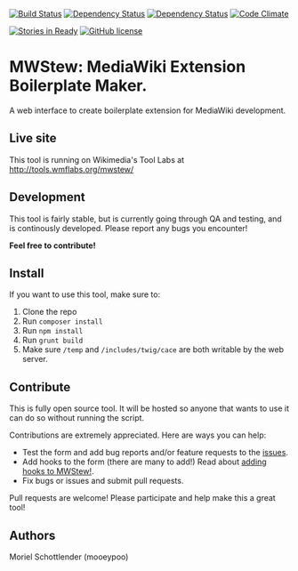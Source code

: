 [![Build Status](https://travis-ci.org/mooeypoo/MWStew.svg?branch=master)](https://travis-ci.org/mooeypoo/MWStew)
[![Dependency Status](https://www.versioneye.com/user/projects/56f6408335630e0034fda4eb/badge.svg?style=flat)](https://www.versioneye.com/user/projects/56f6408335630e0034fda4eb)
[![Dependency Status](https://www.versioneye.com/user/projects/56f63e7335630e003888ac01/badge.svg?style=flat)](https://www.versioneye.com/user/projects/56f63e7335630e003888ac01)
[![Code Climate](https://codeclimate.com/github/mooeypoo/MWStew/badges/gpa.svg)](https://codeclimate.com/github/mooeypoo/MWStew)

[![Stories in Ready](https://badge.waffle.io/mooeypoo/MWStew.svg?label=ready&title=Ready)](http://waffle.io/mooeypoo/MWStew)
[![GitHub license](https://img.shields.io/badge/license-GPLv2-blue.svg?style=plastic)](https://raw.githubusercontent.com/mooeypoo/MWStew/master/LICENSE)

# MWStew: MediaWiki Extension Boilerplate Maker.

A web interface to create boilerplate extension for MediaWiki development.

## Live site
This tool is running on Wikimedia's Tool Labs at http://tools.wmflabs.org/mwstew/

## Development
This tool is fairly stable, but is currently going through QA and testing, and is continously developed. Please report any bugs you encounter!

**Feel free to contribute!**

## Install
If you want to use this tool, make sure to:

1. Clone the repo
2. Run `composer install`
3. Run `npm install`
4. Run `grunt build`
5. Make sure `/temp` and `/includes/twig/cace` are both writable by the web server.

## Contribute
This is fully open source tool. It will be hosted so anyone that wants to use it can do so without running the script.

Contributions are extremely appreciated. Here are ways you can help:

* Test the form and add bug reports and/or feature requests to the [issues](https://github.com/mooeypoo/MWStew/issues).
* Add hooks to the form (there are many to add!) Read about [adding hooks to MWStew!](https://github.com/mooeypoo/MWStew/wiki/Adding-Hooks).
* Fix bugs or issues and submit pull requests.

Pull requests are welcome! Please participate and help make this a great tool!

## Authors
Moriel Schottlender (mooeypoo)
